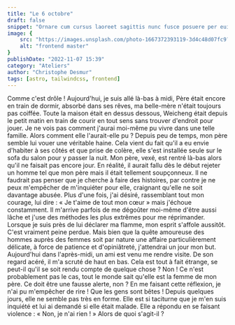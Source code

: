 ```yaml
---
title: "Le 6 octobre"
draft: false
snippet: "Ornare cum cursus laoreet sagittis nunc fusce posuere per euismod dis vehicula a, semper fames lacus maecenas dictumst pulvinar neque enim non potenti. Torquent hac sociosqu eleifend potenti."
image: {
    src: "https://images.unsplash.com/photo-1667372393119-3d4c48d07fc9?&fit=crop&w=430&h=240",
    alt: "frontend master"
}
publishDate: "2022-11-07 15:39"
category: "Ateliers"
author: "Christophe Desmur"
tags: [astro, tailwindcss, frontend]
---
```


Comme c'est drôle ! Aujourd'hui, je suis allé là-bas à midi, Père était encore en train de dormir, absorbé dans ses rêves, ma belle-mère n'était toujours pas coiffée. Toute la maison était en dessus dessous, Weicheng était depuis le petit matin en train de courir en tout sens sans trouver d'endroit pour jouer. Je ne vois pas comment j'aurai moi-même pu vivre dans une telle famille. Alors comment elle l'aurait-elle pu ? Depuis peu de temps, mon père semble lui vouer une véritable haine. Cela vient du fait qu'il a eu envie d'habiter à ses côtés et que prise de colère, elle s'est installée seule sur le sofa du salon pour y passer la nuit. Mon père, vexé, est rentré là-bas alors qu'il ne faisait pas encore jour. En réalité, il aurait fallu dès le début rejeter un homme tel que mon père mais il était tellement soupçonneux. Il ne faudrait pas penser que je cherche à faire des histoires, par contre je ne peux m'empêcher de m'inquiéter pour elle, craignant qu'elle ne soit davantage abusée. Plus d'une fois, j'ai désiré, rassemblant tout mon courage, lui dire : « Je t'aime de tout mon cœur » mais j'échoue constamment. Il m'arrive parfois de me dégoûter moi-même d'être aussi lâche et j'use des méthodes les plus extrêmes pour me réprimander. Lorsque je suis près de lui déclarer ma flamme, mon esprit s'affole aussitôt. C'est vraiment peine perdue. Mais bien que la quête amoureuse des hommes auprès des femmes soit par nature une affaire particulièrement délicate, à force de patience et d'opiniâtreté, j'attendrai un jour mon but. Aujourd'hui dans l'après-midi, un ami est venu me rendre visite. De son regard acéré, il m'a scruté de haut en bas. Cela est tout à fait étrange, se peut-il qu'il se soit rendu compte de quelque chose ? Non ! Ce n'est probablement pas le cas, tout le monde sait qu'elle est la femme de mon père. Ce doit être une fausse alerte, non ? En me faisant cette réflexion, je n'ai pu m'empêcher de rire ! Que les gens sont bêtes ! Depuis quelques jours, elle ne semble pas très en forme. Elle est si taciturne que je m'en suis inquiété et lui ai demandé si elle était malade. Elle a répondu en se faisant violence : « Non, je n'ai rien ! » Alors de quoi s'agit-il ?
